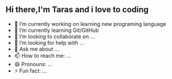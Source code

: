 ## Hi there,I'm Taras and i love to coding

- 🔭 I’m currently working on learning new programing language
- 🌱 I’m currently learning Git/GitHub
- 👯 I’m looking to collaborate on ...
- 🤔 I’m looking for help with ...
- 💬 Ask me about ...
- 📫 How to reach me: ...
- 😄 Pronouns: ...
- ⚡ Fun fact: ...
